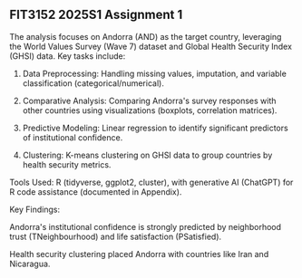 ## FIT3152 2025S1 Assignment 1
The analysis focuses on Andorra (AND) as the target country, leveraging the World Values Survey (Wave 7) dataset and Global Health Security Index (GHSI) data. Key tasks include:

1. Data Preprocessing: Handling missing values, imputation, and variable classification (categorical/numerical).

2. Comparative Analysis: Comparing Andorra's survey responses with other countries using visualizations (boxplots, correlation matrices).

3. Predictive Modeling: Linear regression to identify significant predictors of institutional confidence.

4. Clustering: K-means clustering on GHSI data to group countries by health security metrics.

Tools Used: R (tidyverse, ggplot2, cluster), with generative AI (ChatGPT) for R code assistance (documented in Appendix).

Key Findings:

Andorra's institutional confidence is strongly predicted by neighborhood trust (TNeighbourhood) and life satisfaction (PSatisfied).

Health security clustering placed Andorra with countries like Iran and Nicaragua.
